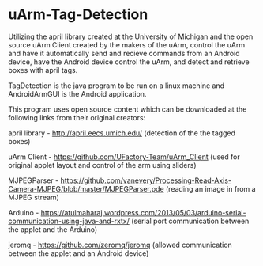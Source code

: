 # uArm-Tag-Detection
Utilizing the april library created at the University of Michigan and the open source uArm Client created by the makers of the uArm, control the uArm and have it automatically send and recieve commands from an Android device, have the Android device control the uArm, and detect and retrieve boxes with april tags.

TagDetection is the java program to be run on a linux machine and AndroidArmGUI is the Android application.

This program uses open source content which can be downloaded at the following links from their original creators:

april library - http://april.eecs.umich.edu/
(detection of the the tagged boxes)

uArm Client - https://github.com/UFactory-Team/uArm_Client
(used for original applet layout and control of the arm using sliders)

MJPEGParser - https://github.com/vanevery/Processing-Read-Axis-Camera-MJPEG/blob/master/MJPEGParser.pde
(reading an image in from a MJPEG stream)

Arduino - https://atulmaharaj.wordpress.com/2013/05/03/arduino-serial-communication-using-java-and-rxtx/
(serial port communication between the applet and the Arduino)

jeromq - https://github.com/zeromq/jeromq
(allowed communication between the applet and an Android device)
